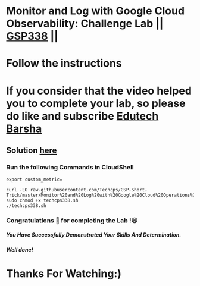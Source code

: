 # Monitor and Log with Google Cloud Observability: Challenge Lab || [GSP338](https://www.cloudskillsboost.google/games/5044/labs/32924#step6) ||
# Follow the instructions

# If you consider that the video helped you to complete your lab, so please do like and subscribe [Edutech Barsha](https://www.youtube.com/@edutechbarsha)
## Solution [here](https://youtu.be/B_yaZVAnMSA)

### Run the following Commands in CloudShell
```
export custom_metric=

curl -LO raw.githubusercontent.com/Techcps/GSP-Short-Trick/master/Monitor%20and%20Log%20with%20Google%20Cloud%20Operations%20Suite%3A%20Challenge%20Lab/techcps338.sh
sudo chmod +x techcps338.sh
./techcps338.sh
```
### Congratulations 🎉 for completing the Lab !😄

##### *You Have Successfully Demonstrated Your Skills And Determination.*

#### *Well done!*

# Thanks For Watching:)
